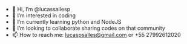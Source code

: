 - 👋 Hi, I’m @lucassallesp
- 👀 I’m interested in coding
- 🌱 I’m currently learning python and NodeJS
- 💞️ I’m looking to collaborate sharing codes on that community 
- 📫 How to reach me: lucaspsalles@gmail.com or +55 27992612020

<!---
lucassallesp/lucassallesp is a ✨ special ✨ repository because its `README.md` (this file) appears on your GitHub profile.
You can click the Preview link to take a look at your changes.
--->
